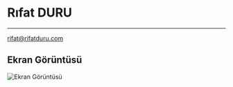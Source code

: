 # Rıfat DURU

---

rifat@rifatduru.com

## Ekran Görüntüsü

![](https://rdcv.rifatduru.com/assets/images/screen.png "Ekran Görüntüsü")
